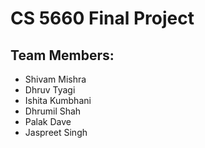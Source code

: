 # CS 5660 Final Project

## Team Members:
- Shivam Mishra
- Dhruv Tyagi
- Ishita Kumbhani
- Dhrumil Shah
- Palak Dave
- Jaspreet Singh
